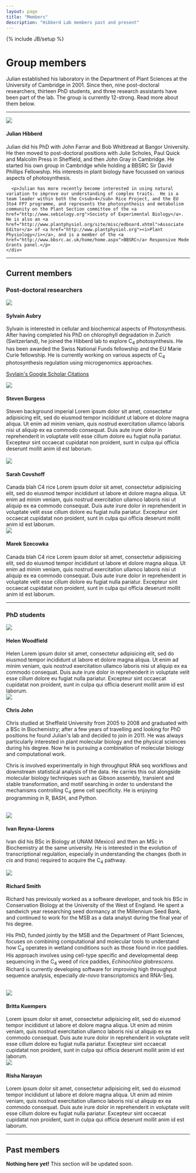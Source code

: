 ```yaml
---
layout: page
title: "Members"
description: "Hibberd Lab members past and present"
---
```


{% include JB/setup %}

# Group members

Julian established his laboratory in the Department of Plant Sciences at the University of Cambridge in 2001.  Since then, nine post-doctoral researchers, thirteen PhD students, and three research assistants have been part of the lab.  The group is currently 12-strong. Read more about them below.

----

<div class="row-fluid">
  <div class="span8 offset2 media">
    <a class="pull-left" href="#">
      <img class="media-object img-rounded" src="{{%ASSET_PATH%}}../members/jh.jpg">
    </a>
    <div class="media-body">
      <h4 class="media-heading">Julian Hibberd</h4>
      <p>Julian did his PhD with John Farrar and Bob Whitbread at Bangor University.  He then moved to post-doctoral positions with Julie Scholes, Paul Quick and Malcolm Press in Sheffield, and then John Gray in Cambridge.  He started his own group in Cambridge while holding a BBSRC Sir David Phillips Fellowship. His interests in plant biology have focussed on various aspects of photosynthesis.</p>

      <p>Julian has more recently become interested in using natural variation to improve our understanding of complex traits.  He is a team leader within both the C<sub>4</sub> Rice Project, and the EU 3to4 FP7 programme, and represents the photosynthesis and metabolism community on the Plant Section committee of the <a href="http://www.sebiology.org">Society of Experimental Biology</a>.  He is also an <a href="http://www.plantphysiol.org/site/misc/edboard.xhtml">Associate Editor</a> of <a href="http://www.plantphysiol.org"><i>Plant Physiology</i></a>, and is a member of the <a href="http://www.bbsrc.ac.uk/home/home.aspx">BBSRC</a> Responsive Mode Grants panel.</p>  
    </div>
  </div>
</div>

----  

## Current members

### Post-doctoral researchers

<div class="row-fluid">
  <div class="span6 media">
    <a class="pull-left" href="#">
      <img class="media-object img-rounded" src="http://lorempixel.com/160/200/people/1">
    </a>
    <div class="media-body">
      <h4 class="media-heading">Sylvain Aubry</h4>
      <p>Sylvain is interested in cellular and biochemical aspects of Photosynthesis. After having completed his PhD on chlorophyll degradation in Zurich (Switzerland), he joined the Hibberd lab to explore C<sub>4</sub> photosynthesis. He has been awarded the Swiss National Funds fellowship and the EU Marie Curie fellowship. He is currently working on various aspects of C<sub>4</sub> photosynthesis regulation using microgenomics approaches.</p>
      <p>
        <a href="http://scholar.google.co.uk/citations?user=G9CVQtkAAAAJ">
            Syvlain's Google Scholar Citations
        </a>
      </p>
    </div>
  </div>
  <div class="span6 media">
    <a class="pull-left" href="#">
      <img class="media-object img-rounded" src="http://lorempixel.com/160/200/people/2">
    </a>
    <div class="media-body">
      <h4 class="media-heading">Steven Burgess</h4>
      Steven background imperial Lorem ipsum dolor sit amet, consectetur adipisicing elit, sed do eiusmod
      tempor incididunt ut labore et dolore magna aliqua. Ut enim ad minim veniam,
      quis nostrud exercitation ullamco laboris nisi ut aliquip ex ea commodo
      consequat. Duis aute irure dolor in reprehenderit in voluptate velit esse
      cillum dolore eu fugiat nulla pariatur. Excepteur sint occaecat cupidatat non
      proident, sunt in culpa qui officia deserunt mollit anim id est laborum.
    </div>
  </div>
</div>
<br>
<div class="row-fluid">
  <div class="span6 media">
    <a class="pull-left" href="#">
      <img class="media-object img-rounded" src="http://lorempixel.com/160/200/people/3">
    </a>
    <div class="media-body">
      <h4 class="media-heading">Sarah Covshoff</h4>
      Canada blah C4 rice Lorem ipsum dolor sit amet, consectetur adipisicing elit, sed do eiusmod
      tempor incididunt ut labore et dolore magna aliqua. Ut enim ad minim veniam,
      quis nostrud exercitation ullamco laboris nisi ut aliquip ex ea commodo
      consequat. Duis aute irure dolor in reprehenderit in voluptate velit esse
      cillum dolore eu fugiat nulla pariatur. Excepteur sint occaecat cupidatat non
      proident, sunt in culpa qui officia deserunt mollit anim id est laborum.
    </div>
  </div>
  <div class="span6 media">
    <a class="pull-left" href="#">
      <img class="media-object img-rounded" src="http://lorempixel.com/160/200/people/4">
    </a>
    <div class="media-body">
      <h4 class="media-heading">Marek Szecowka</h4>
      Canada blah C4 rice Lorem ipsum dolor sit amet, consectetur adipisicing elit, sed do eiusmod
      tempor incididunt ut labore et dolore magna aliqua. Ut enim ad minim veniam,
      quis nostrud exercitation ullamco laboris nisi ut aliquip ex ea commodo
      consequat. Duis aute irure dolor in reprehenderit in voluptate velit esse
      cillum dolore eu fugiat nulla pariatur. Excepteur sint occaecat cupidatat non
      proident, sunt in culpa qui officia deserunt mollit anim id est laborum.
    </div>
  </div>
</div>

----

### PhD students

<div class="row-fluid">
  <div class="span6 media">
    <a class="pull-left" href="#">
      <img class="media-object img-rounded" src="http://lorempixel.com/160/200/people/5">
    </a>
    <div class="media-body">
      <h4 class="media-heading">Helen Woodfield</h4>
      Helen Lorem ipsum dolor sit amet, consectetur adipisicing elit, sed do eiusmod
      tempor incididunt ut labore et dolore magna aliqua. Ut enim ad minim veniam,
      quis nostrud exercitation ullamco laboris nisi ut aliquip ex ea commodo
      consequat. Duis aute irure dolor in reprehenderit in voluptate velit esse
      cillum dolore eu fugiat nulla pariatur. Excepteur sint occaecat cupidatat non
      proident, sunt in culpa qui officia deserunt mollit anim id est laborum.
    </div>
  </div>
  <div class="span6 media">
    <a class="pull-left" href="#">
      <img class="media-object img-rounded" src="{{%ASSET_PATH%}}../members/cj.jpg">
    </a>
    <div class="media-body">
      <h4 class="media-heading">Chris John</h4>
      <p>Chris studied at Sheffield University from 2005 to 2008 and graduated with a BSc in Biochemistry; after a few years of travelling and looking for PhD positions he found Julian's lab and decided to join in 2011. He was always particularly interested in plant molecular biology and the physical sciences during his degree. Now he is pursuing a combination of molecular biology and computational work.</p>
      <p>Chris is involved experimentally in high throughput RNA seq workflows and downstream statistical analysis of the data. He carries this out alongside molecular biology techniques such as Gibson assembly, transient and stable transformation, and motif searching in order to understand the mechanisms controlling C<sub>4</sub> gene cell specificity. He is enjoying programming in R, BASH, and Python.</p>
    </div>
  </div>
</div>
<br>
<div class="row-fluid">
  <div class="span6 media">
    <a class="pull-left" href="#">
      <img class="media-object img-rounded" src="http://lorempixel.com/160/200/people/7">
    </a>
    <div class="media-body">
      <h4 class="media-heading">Ivan Reyna-Llorens</h4>
      <p>Ivan did his BSc in Biology at UNAM (Mexico) and then an MSc in Biochemistry at the same university. He is interested in the evolution of transcriptional regulation, especially in understanding the changes (both in <i>cis</i> and <i>trans</i>) required to acquire the C<sub>4</sub> pathway.</p>
    </div>
  </div>
  <div class="span6 media">
    <a class="pull-left" href="#">
      <img class="media-object img-rounded" src="{{%ASSET_PATH%}}../members/rs.jpg">
    </a>
    <div class="media-body">
      <h4 class="media-heading">Richard Smith</h4>
      <p>Richard has previously worked as a software developer, and took his BSc in Conservation Biology at the University of the West of England. He spent a sandwich year researching seed dormancy at the Millennium Seed Bank, and continued to work for the MSB as a data analyst during the final year of his degree.</p>
      <p>His PhD, funded jointly by the MSB and the Department of Plant Sciences, focuses on combining computational and molecular tools to understand how C<sub>4</sub> operates in wetland conditions such as those found in rice paddies. His approach involves using cell-type specific and developmental deep sequencing in the C<sub>4</sub> weed of rice paddies, <i>Echinochloa glabrescens</i>. Richard is currently developing software for improving high throughput sequence analysis, especially <i>de-novo</i> transcriptomics and RNA-Seq.</p>
    </div>
  </div>
</div>
<br>
<div class="row-fluid">
  <div class="span6 media">
    <a class="pull-left" href="#">
      <img class="media-object img-rounded" src="http://lorempixel.com/160/200/people/9">
    </a>
    <div class="media-body">
      <h4 class="media-heading">Britta Kuempers</h4>
      Lorem ipsum dolor sit amet, consectetur adipisicing elit, sed do eiusmod
      tempor incididunt ut labore et dolore magna aliqua. Ut enim ad minim veniam,
      quis nostrud exercitation ullamco laboris nisi ut aliquip ex ea commodo
      consequat. Duis aute irure dolor in reprehenderit in voluptate velit esse
      cillum dolore eu fugiat nulla pariatur. Excepteur sint occaecat cupidatat non
      proident, sunt in culpa qui officia deserunt mollit anim id est laborum.
    </div>
  </div>
  <div class="span6 media">
    <a class="pull-left" href="#">
      <img class="media-object img-rounded" src="http://lorempixel.com/160/200/people/10">
    </a>
    <div class="media-body">
      <h4 class="media-heading">Risha Narayan</h4>
      Lorem ipsum dolor sit amet, consectetur adipisicing elit, sed do eiusmod
      tempor incididunt ut labore et dolore magna aliqua. Ut enim ad minim veniam,
      quis nostrud exercitation ullamco laboris nisi ut aliquip ex ea commodo
      consequat. Duis aute irure dolor in reprehenderit in voluptate velit esse
      cillum dolore eu fugiat nulla pariatur. Excepteur sint occaecat cupidatat non
      proident, sunt in culpa qui officia deserunt mollit anim id est laborum.
    </div>
  </div>
</div>

----

## Past members

<div class="alert">
  <strong>Nothing here yet!</strong> This section will be updated soon.
</div>
